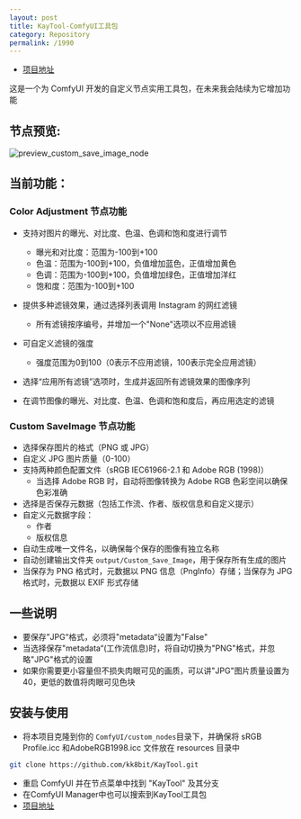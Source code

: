 ```yaml
---
layout: post
title: KayTool-ComfyUI工具包
category: Repository
permalink: /1990
---
```


- [项目地址](https://github.com/kk8bit/KayTool.git)

这是一个为 ComfyUI 开发的自定义节点实用工具包，在未来我会陆续为它增加功能


## 节点预览:

![preview_custom_save_image_node](https://s2.loli.net/2024/11/08/b1dZw9RAFiyxJzo.png)

## 当前功能：

### Color Adjustment 节点功能

- 支持对图片的曝光、对比度、色温、色调和饱和度进行调节
    - 曝光和对比度：范围为-100到+100
    - 色温：范围为-100到+100，负值增加蓝色，正值增加黄色
    - 色调：范围为-100到+100，负值增加绿色，正值增加洋红
    - 饱和度：范围为-100到+100

- 提供多种滤镜效果，通过选择列表调用 Instagram 的网红滤镜
    - 所有滤镜按序编号，并增加一个"None"选项以不应用滤镜

- 可自定义滤镜的强度
    - 强度范围为0到100（0表示不应用滤镜，100表示完全应用滤镜）

- 选择“应用所有滤镜”选项时，生成并返回所有滤镜效果的图像序列

- 在调节图像的曝光、对比度、色温、色调和饱和度后，再应用选定的滤镜

### Custom SaveImage 节点功能

- 选择保存图片的格式（PNG 或 JPG）
- 自定义 JPG 图片质量（0-100）
- 支持两种颜色配置文件（sRGB IEC61966-2.1 和 Adobe RGB (1998)）
    - 当选择 Adobe RGB 时，自动将图像转换为 Adobe RGB 色彩空间以确保色彩准确
- 选择是否保存元数据（包括工作流、作者、版权信息和自定义提示）
- 自定义元数据字段：
    - 作者
    - 版权信息
- 自动生成唯一文件名，以确保每个保存的图像有独立名称
- 自动创建输出文件夹 `output/Custom_Save_Image`，用于保存所有生成的图片
- 当保存为 PNG 格式时，元数据以 PNG 信息（PngInfo）存储；当保存为 JPG 格式时，元数据以 EXIF 形式存储

## 一些说明

- 要保存”JPG“格式，必须将"metadata“设置为"False"
- 当选择保存"metadata“(工作流信息)时，将自动切换为"PNG"格式，并忽略"JPG"格式的设置
- 如果你需要更小容量但不损失肉眼可见的画质，可以讲"JPG"图片质量设置为 40，更低的数值将肉眼可见色块

## 安装与使用

- 将本项目克隆到你的 `ComfyUI/custom_nodes`目录下，并确保将 sRGB Profile.icc 和AdobeRGB1998.icc 文件放在 resources 目录中
```bash
git clone https://github.com/kk8bit/KayTool.git
```
- 重启 ComfyUI 并在节点菜单中找到 "KayTool" 及其分支
- 在ComfyUI Manager中也可以搜索到KayTool工具包
- [项目地址](https://github.com/kk8bit/KayTool.git)